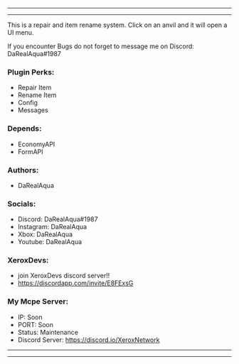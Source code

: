 --------------------------------------------------------------------------------------------------------------------------------
--------------------------------------------------------------------------------------------------------------------------------
This is a repair and item rename system. Click on an anvil and it will open a UI menu.

If you encounter Bugs do not forget to message me on Discord: DaRealAqua#1987

### Plugin Perks:
- Repair Item
- Rename Item
- Config
- Messages

### Depends:
- EconomyAPI
- FormAPI

### Authors:
- DaRealAqua

### Socials:
- Discord: DaRealAqua#1987
- Instagram: DaRealAqua
- Xbox: DaRealAqua
- Youtube: DaRealAqua

### XeroxDevs:
- join XeroxDevs discord server!!
- https://discordapp.com/invite/E8FExsG

### My Mcpe Server:
- IP: Soon
- PORT: Soon
- Status: Maintenance
- Discord Server: https://discord.io/XeroxNetwork
--------------------------------------------------------------------------------------------------------------------------------
--------------------------------------------------------------------------------------------------------------------------------
